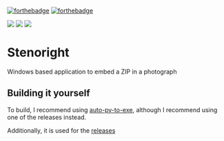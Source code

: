 [![forthebadge](https://forthebadge.com/images/badges/made-with-python.svg)](https://forthebadge.com)
[![forthebadge](https://forthebadge.com/images/badges/for-you.svg)](https://forthebadge.com)

[![](https://img.shields.io/github/license/lyricalpaws/Stenoright.svg?style=flat-square)](https://github.com/lyricalpaws/Stenoright/blob/master/LICENSE)
[![](https://img.shields.io/github/issues/lyricalpaws/Stenoright.svg?style=flat-square)](https://github.com/lyricalpaws/Stenoright/issues)
[![](https://img.shields.io/github/repo-size/badges/shields.svg?style=flat-square)](https://github.com/lyricalpaws/Stenoright)

# Stenoright
Windows based application to embed a ZIP in a photograph

## Building it yourself
To build, I recommend using [auto-py-to-exe](https://pypi.org/project/auto-py-to-exe/), although I recommend using one of the releases instead.

Additionally, it is used for the [releases](https://github.com/lyricalpaws/Stenoright/releases)
